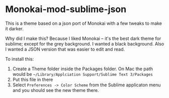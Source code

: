 # Monokai-mod-sublime-json
This is a theme based on a json port of Monokai with a few tweaks to make it darker.

Why did I make this? Because I liked Monokai – it's the best dark theme for sublime; except for the grey background. I wanted a black background. Also I wanted a JSON version that was easier to edit and read.

To install this:

1. Create a Theme folder inside the Packages folder. On Mac the path would be `~/Library/Applciation Support/Sublime Text 3/Packages`
1. Put this file in there
1. Select `Preferences -> Color Scheme` from the Sublime applicaton menu and you should see the new theme there.

